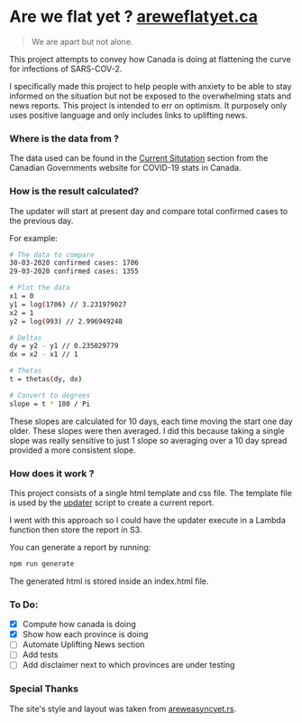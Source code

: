  Are we flat yet ? [areweflatyet.ca](https://areweflatyet.ca)
==================================
> We are apart but not alone.

This project attempts to convey how Canada is doing at flattening the curve for infections of SARS-COV-2.

I specifically made this project to help people with anxiety to be able to stay informed on the situation but not be exposed to the overwhelming stats and news reports. This project is intended to err on optimism. It purposely only uses positive language and only includes links to uplifting news.

### **Where is the data from ?**

The data used can be found in the [Current Situtation](https://www.canada.ca/en/public-health/services/diseases/2019-novel-coronavirus-infection.html#a1) section from the Canadian Governments website for COVID-19 stats in Canada.

### **How is the result calculated?**

The updater will start at present day and compare total confirmed cases to the previous day.

For example:

```sh
# The data to compare
30-03-2020 confirmed cases: 1706
29-03-2020 confirmed cases: 1355

# Plot the data
x1 = 0
y1 = log(1706) // 3.231979027
x2 = 1
y2 = log(993) // 2.996949248

# Deltas
dy = y2 - y1 // 0.235029779
dx = x2 - x1 // 1

# Thetas
t = thetas(dy, dx)

# Convert to degrees
slope = t * 180 / Pi
```

These slopes are calculated for 10 days, each time moving the start one day older. These slopes were then averaged. I did this because taking a single slope was really sensitive to just 1 slope so averaging over a 10 day spread provided a more consistent slope.

### **How does it work ?**

This project consists of a single html template and css file. The template file is used by the [updater](updater.js) script to create a current report.

I went with this approach so I could have the updater execute in a Lambda function then store the report in S3.

You can generate a report by running:

```sh
npm run generate
```

The generated html is stored inside an index.html file.

### **To Do:**
 - [x] Compute how canada is doing
 - [x] Show how each province is doing
 - [ ] Automate Uplifting News section
 - [ ] Add tests
 - [ ] Add disclaimer next to which provinces are under testing

### **Special Thanks**

The site's style and layout was taken from [areweasyncyet.rs](https://areweasyncyet.rs/).